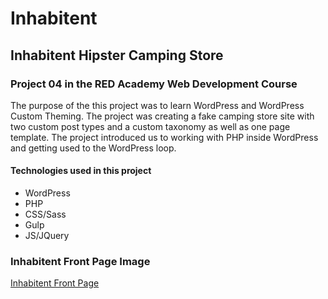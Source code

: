 # Inhabitent

## Inhabitent Hipster Camping Store

### Project 04 in the RED Academy Web Development Course

The purpose of the this project was to learn WordPress and WordPress Custom Theming. The project was creating a fake camping store site
with two custom post types and a custom taxonomy as well as one page template. The project introduced us to working with PHP inside WordPress
and getting used to the WordPress loop.

#### Technologies used in this project

* WordPress
* PHP
* CSS/Sass
* Gulp
* JS/JQuery

### Inhabitent Front Page Image

[Inhabitent Front Page](https://user-images.githubusercontent.com/8882336/29503346-cc6bfaf4-85eb-11e7-9084-c1a491470d41.jpeg)
